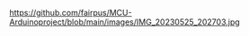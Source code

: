 















https://github.com/fairpus/MCU-Arduinoproject/blob/main/images/IMG_20230525_202703.jpg

